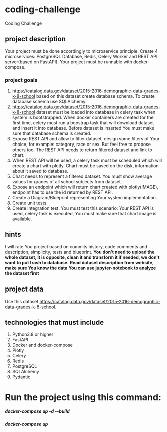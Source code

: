 # coding-challenge
Coding Challenge

## project description
Your project must be done accordingly to microservice principle. Create 4 microservices: PostgreSQL Database, Redis, Celery Worker and REST API server(based on FastAPI). Your project must be runnable with docker-compose.

### project goals
1. https://catalog.data.gov/dataset/2015-2016-demographic-data-grades-k-8-school based on this dataset create database schema. To create database schema use SQLAlchemy.
2. https://catalog.data.gov/dataset/2015-2016-demographic-data-grades-k-8-school dataset must be loaded into database in celery task when system is bootstrapped. When docker containers are created for the first time, celery must run a boostrap task that will download dataset and insert it into database. Before dataset is inserted You must make sure that database schema is created.
3. Expose REST API and allow to filter dataset, design some filters of Your choice, for example: category, race or sex. But feel free to propose others too. The REST API needs to return filtered dataset and link to chart.
4. When REST API will be used, a celery task must be scheduled which will create a chart with plotly. Chart must be saved on the disk, information about it saved to database.
5. Chart needs to represent a filtered dataset. You must show average values for grades of all school subjects from dataset.
6. Expose an endpoint which will return chart created with plotly(IMAGE), endpoint has to use the id returned by REST API.
7. Create a Diagram/Blueprint representing Your system implementation.
8. Create unit tests.
9. Create integration test. You must test this scenario: Your REST API is used, celery task is executed, You must make sure that chart image is available. 

## hints
I will rate You project based on commits history, code comments and description, simplicity, tests and blueprint.
**You don't need to upload the whole dataset, it is opposite, clean it and transform it if needed, we don't want to put trash to database.**
**Read dataset description from website, make sure You know the data**
**You can use jupyter-notebook to analyze the dataset first**

## project data
Use this dataset https://catalog.data.gov/dataset/2015-2016-demographic-data-grades-k-8-school. 

## technologies that must include
1. Python3.8 or higher
2. FastAPI
3. Docker and docker-compose
4. Plotly
5. Celery
6. Redis
7. PostgreSQL
8. SQLAlchemy
9. Pydantic

# Run the project using this command:
##### docker-compose up -d --build
##### docker-compose up
